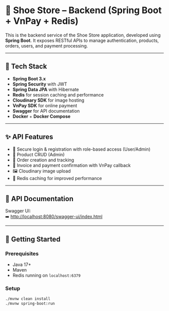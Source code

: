 
# 🛒 Shoe Store – Backend (Spring Boot + VnPay + Redis)

This is the backend service of the Shoe Store application, developed using **Spring Boot**. It exposes RESTful APIs to manage authentication, products, orders, users, and payment processing.

---

## 🔧 Tech Stack

- **Spring Boot 3.x**
- **Spring Security** with JWT
- **Spring Data JPA** with Hibernate
- **Redis** for session caching and performance
- **Cloudinary SDK** for image hosting
- **VnPay SDK** for online payment
- **Swagger** for API documentation
- **Docker** + **Docker Compose**

---

## ✨ API Features

- 🔐 Secure login & registration with role-based access (User/Admin)
- 👟 Product CRUD (Admin)
- 🛒 Order creation and tracking
- 🧾 Invoice and payment confirmation with VnPay callback
- 🖼️ Cloudinary image upload
- 🔁 Redis caching for improved performance

---

## 📄 API Documentation

Swagger UI:  
➡️ [http://localhost:8080/swagger-ui/index.html](http://localhost:8080/swagger-ui/index.html)

---

## 🚀 Getting Started

### Prerequisites
- Java 17+
- Maven
- Redis running on `localhost:6379`

### Setup

```bash
./mvnw clean install
./mvnw spring-boot:run
